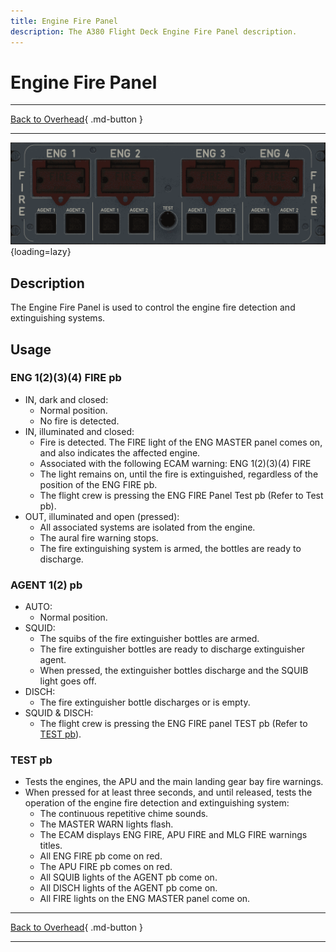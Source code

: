 ```yaml
---
title: Engine Fire Panel
description: The A380 Flight Deck Engine Fire Panel description.
---
```


# Engine Fire Panel

---

[Back to Overhead](../overviews/ovhd.md){ .md-button }

---

![Engine Fire Panel](../../../assets/a380x-briefing/flight-deck/ovhd/eng-fire-panel.png "Engine Fire Panel"){loading=lazy}

[//]: # (TODO API Doc Link)

## Description

The Engine Fire Panel is used to control the engine fire detection and extinguishing systems.

## Usage

### ENG 1(2)(3)(4) FIRE pb

- IN, dark and closed: 
    - Normal position. 
    - No fire is detected.
- IN, illuminated and closed: 
    - Fire is detected. The FIRE light of the ENG MASTER panel comes on, and also indicates the affected engine.
    - Associated with the following ECAM warning: ENG 1(2)(3)(4) FIRE 
    - The light remains on, until the fire is extinguished, regardless of the position of the ENG FIRE pb.
    - The flight crew is pressing the ENG FIRE Panel Test pb (Refer to Test pb).
- OUT, illuminated and open (pressed): 
    - All associated systems are isolated from the engine.
    - The aural fire warning stops.
    - The fire extinguishing system is armed, the bottles are ready to discharge.

### AGENT 1(2) pb

- AUTO: 
    - Normal position.
- SQUID: 
    - The squibs of the fire extinguisher bottles are armed. 
    - The fire extinguisher bottles are ready to discharge extinguisher agent.
    - When pressed, the extinguisher bottles discharge and the SQUIB light goes off.
- DISCH: 
    - The fire extinguisher bottle discharges or is empty.
- SQUID & DISCH: 
    - The flight crew is pressing the ENG FIRE panel TEST pb (Refer to [TEST pb](#test-pb)).

### TEST pb

- Tests the engines, the APU and the main landing gear bay fire warnings.
- When pressed for at least three seconds, and until released, tests the operation of the engine fire detection and 
  extinguishing system:
    - The continuous repetitive chime sounds.
    - The MASTER WARN lights flash.
    - The ECAM displays ENG FIRE, APU FIRE and MLG FIRE warnings titles.
    - All ENG FIRE pb come on red.
    - The APU FIRE pb comes on red.
    - All SQUIB lights of the AGENT pb come on.
    - All DISCH lights of the AGENT pb come on.
    - All FIRE lights on the ENG MASTER panel come on.


---

[Back to Overhead](../overviews/ovhd.md){ .md-button }

---

